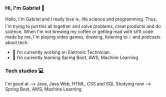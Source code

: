 ### Hi, I'm Gabriel 👋

Hello, I'm Gabriel and I really love ☕, life science and programming. Thus, I'm trying to put this all together and solve problems, creat products and do science. When I'm not brewing my coffee or getting mad with sh1t code made by me, I'm playing video games, drawing, listening to 🎶 and podcasts about tech.

- 🔭 I’m currently working on Eletronic Technician
- 🌱 I’m currently learning Spring Boot, AWS, Machine Learning

### Tech studies 💻

I'm good at --> Java, Java Web, HTML, CSS and SQL 
Studying now --> Spring Boot, AWS, Machine Learning
